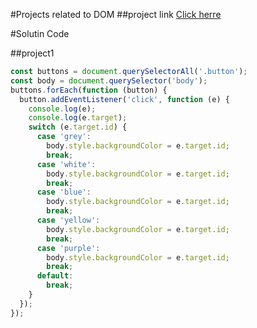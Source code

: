 #Projects related to DOM
##project link
[Click herre](https://stackblitz.com/edit/dom-project-chaiaurcode?file=index.html)

#Solutin Code

##project1

```javascript
const buttons = document.querySelectorAll('.button');
const body = document.querySelector('body');
buttons.forEach(function (button) {
  button.addEventListener('click', function (e) {
    console.log(e);
    console.log(e.target);
    switch (e.target.id) {
      case 'grey':
        body.style.backgroundColor = e.target.id;
        break;
      case 'white':
        body.style.backgroundColor = e.target.id;
        break;
      case 'blue':
        body.style.backgroundColor = e.target.id;
        break;
      case 'yellow':
        body.style.backgroundColor = e.target.id;
        break;
      case 'purple':
        body.style.backgroundColor = e.target.id;
        break;  
      default:
        break;
    }
  });
});
```